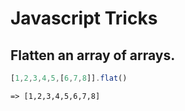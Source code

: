 # Javascript Tricks

## Flatten an array of arrays.

```js 
[1,2,3,4,5,[6,7,8]].flat()
```
```
=> [1,2,3,4,5,6,7,8]
